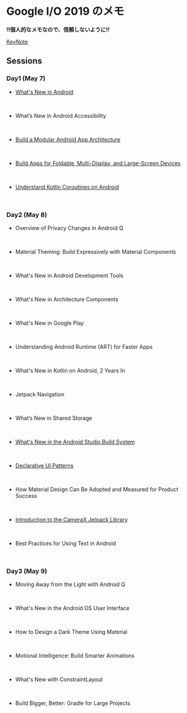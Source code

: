 # Google I/O 2019 のメモ

**!!個人的なメモなので、信頼しないように!!**  

[KeyNote](https://github.com/NUmeroAndDev/Google_IO_2019_Note/blob/master/Sessions/Day1/Keynote.md)

## Sessions  
### Day1 (May 7)  
- [What's New in Android](https://github.com/NUmeroAndDev/Google_IO_2019_Note/blob/master/Sessions/Day1/Whats%20New%20in%20Android/Note.md)  

<br />

- What’s New in Android Accessibility  

<br />

- [Build a Modular Android App Architecture](https://github.com/NUmeroAndDev/Google_IO_2019_Note/blob/master/Sessions/Day1/How%20to%20create%20a%20modular%20Android%20app/Note.md)   

<br />

- [Build Apps for Foldable, Multi-Display, and Large-Screen Devices](https://github.com/NUmeroAndDev/Google_IO_2019_Note/blob/master/Sessions/Day1/Build%20Apps%20for%20Foldable/Note.md)

<br />

- [Understand Kotlin Coroutines on Android](https://github.com/NUmeroAndDev/Google_IO_2019_Note/blob/master/Sessions/Day1/Understanding%20Coroutines%20On%20Android/Note.md)  

<br />

### Day2 (May 8)  
- Overview of Privacy Changes in Android Q  

<br />

- Material Theming: Build Expressively with Material Components  

<br />

- What's New in Android Development Tools  

<br />

- What's New in Architecture Components  

<br />

- What's New in Google Play  

<br />

- Understanding Android Runtime (ART) for Faster Apps  

<br />

- What's New in Kotlin on Android, 2 Years In  

<br />  

- Jetpack Navigation  

<br />

- What’s New in Shared Storage

<br />

- [What's New in the Android Studio Build System](https://github.com/NUmeroAndDev/Google_IO_2019_Note/blob/master/Sessions/Day2/Whats%20new%20in%20the%20Android%20Build%20System/Note.md)  

<br />

- [Declarative UI Patterns](https://github.com/NUmeroAndDev/Google_IO_2019_Note/blob/master/Sessions/Day2/Declarative%20UI%20Patterns/Note.md)

<br />

- How Material Design Can Be Adopted and Measured for Product Success  

<br />

- [Introduction to the CameraX Jetpack Library](https://github.com/NUmeroAndDev/Google_IO_2019_Note/blob/master/Sessions/Day2/Introduction%20to%20the%20CameraX%20Jetpack%20Library/Note.md)

<br />

- Best Practices for Using Text in Android  

<br />

### Day3 (May 9)  
- Moving Away from the Light with Android Q  

<br />  

- What's New in the Android OS User Interface  

<br />

- How to Design a Dark Theme Using Material  

<br />

- Motional Intelligence: Build Smarter Animations  

<br />

- What's New with ConstraintLayout  

<br />

- Build Bigger, Better: Gradle for Large Projects  

<br />
